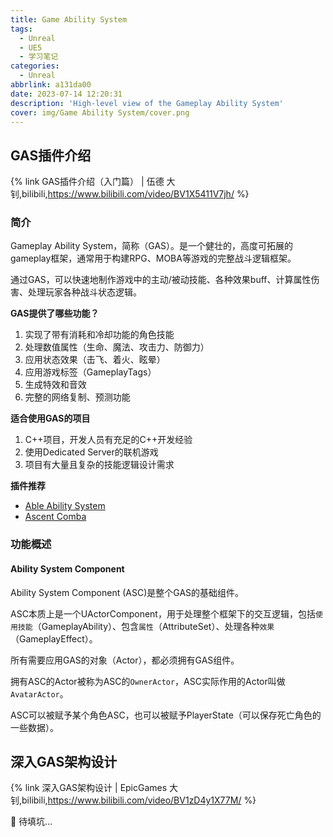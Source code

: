 ```yaml
---
title: Game Ability System
tags:
  - Unreal
  - UE5
  - 学习笔记
categories:
  - Unreal
abbrlink: a131da00
date: 2023-07-14 12:20:31
description: 'High-level view of the Gameplay Ability System'
cover: img/Game Ability System/cover.png
---
```


## GAS插件介绍

{% link GAS插件介绍（入门篇） | 伍德 大钊,bilibili,https://www.bilibili.com/video/BV1X5411V7jh/ %}  

### 简介

Gameplay Ability System，简称（GAS）。是一个健壮的，高度可拓展的gameplay框架，通常用于构建RPG、MOBA等游戏的完整战斗逻辑框架。

通过GAS，可以快速地制作游戏中的主动/被动技能、各种效果buff、计算属性伤害、处理玩家各种战斗状态逻辑。

**GAS提供了哪些功能？**

1. 实现了带有消耗和冷却功能的角色技能
2. 处理数值属性（生命、魔法、攻击力、防御力）
3. 应用状态效果（击飞、着火、眩晕）
4. 应用游戏标签（GameplayTags）
5. 生成特效和音效
6. 完整的网络复制、预测功能

**适合使用GAS的项目**

1. C++项目，开发人员有充足的C++开发经验
2. 使用Dedicated Server的联机游戏
3. 项目有大量且复杂的技能逻辑设计需求


**插件推荐**
- [Able Ability System](https://marketplace-website-node-launcher-prod.ol.epicgames.com/ue/marketplace/en-US/product/able-ability-system)
- [Ascent Comba](https://marketplace-website-node-launcher-prod.ol.epicgames.com/ue/marketplace/en-US/product/ascent-combat-framework-c-action-rpg-creator)


### 功能概述

#### Ability System Component

Ability System Component (ASC)是整个GAS的基础组件。

ASC本质上是一个UActorComponent，用于处理整个框架下的交互逻辑，包括`使用技能`（GameplayAbility）、包含`属性`（AttributeSet）、处理各种`效果`（GameplayEffect）。

所有需要应用GAS的对象（Actor），都必须拥有GAS组件。

拥有ASC的Actor被称为ASC的`OwnerActor`，ASC实际作用的Actor叫做`AvatarActor`。

ASC可以被赋予某个角色ASC，也可以被赋予PlayerState（可以保存死亡角色的一些数据）。





## 深入GAS架构设计

{% link 深入GAS架构设计 | EpicGames 大钊,bilibili,https://www.bilibili.com/video/BV1zD4y1X77M/ %}  

🚀 待填坑...